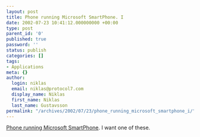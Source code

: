 ```yaml
---
layout: post
title: Phone running Microsoft SmartPhone. I
date: 2002-07-23 10:41:12.000000000 +00:00
type: post
parent_id: '0'
published: true
password: ''
status: publish
categories: []
tags:
- Applications
meta: {}
author:
  login: niklas
  email: niklas@protocol7.com
  display_name: Niklas
  first_name: Niklas
  last_name: Gustavsson
permalink: "/archives/2002/07/23/phone_running_microsoft_smartphone_i/"
---
```

[Phone running Microsoft SmartPhone](http://www.theregister.co.uk/media/848.jpg). I want one of these.

